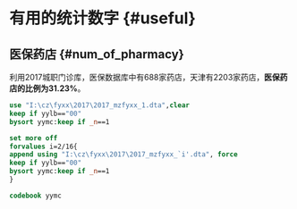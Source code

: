 # 有用的统计数字 {#useful}



## 医保药店 {#num_of_pharmacy}

利用2017城职门诊库，医保数据库中有688家药店，天津有2203家药店，**医保药店的比例为31.23%**。


```stata
use "I:\cz\fyxx\2017\2017_mzfyxx_1.dta",clear
keep if yylb=="00"
bysort yymc:keep if _n==1

set more off
forvalues i=2/16{
append using "I:\cz\fyxx\2017\2017_mzfyxx_`i'.dta", force
keep if yylb=="00"
bysort yymc:keep if _n==1
}

codebook yymc
```




